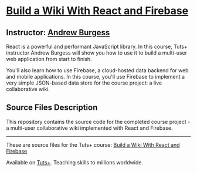 # [Build a Wiki With React and Firebase][published url]
## Instructor: [Andrew Burgess][instructor url]


React is a powerful and performant JavaScript library. In this course, Tuts+ instructor Andrew Burgess will show you how to use it to build a multi-user web application from start to finish. 

You'll also learn how to use Firebase, a cloud-hosted data backend for web and mobile applications. In this course, you'll use Firebase to implement a very simple JSON-based data store for the course project:  a live collaborative wiki. 

## Source Files Description

This repository contains the source code for the completed course project - a multi-user collaborative wiki implemented with React and Firebase.


------

These are source files for the Tuts+ course: [Build a Wiki With React and Firebase][published url]

Available on [Tuts+](https://tutsplus.com). Teaching skills to millions worldwide.

[published url]: https://code.tutsplus.com/courses/build-a-wiki-with-react-and-firebase
[instructor url]: https://tutsplus.com/authors/andrew-burgess
